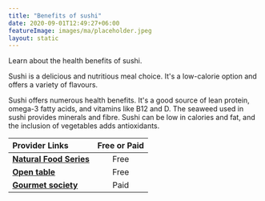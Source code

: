 ```yaml
---
title: "Benefits of sushi"
date: 2020-09-01T12:49:27+06:00
featureImage: images/ma/placeholder.jpeg
layout: static
---
```


Learn about the health benefits of sushi.

Sushi is a delicious and nutritious meal choice. It's a low-calorie option and offers a variety of flavours.

Sushi offers numerous health benefits. It's a good source of lean protein, omega-3 fatty acids, and vitamins like B12 and D. The seaweed used in sushi provides minerals and fibre. Sushi can be low in calories and fat, and the inclusion of vegetables adds antioxidants.

| Provider Links      | Free or Paid  |  
| :-----------          | :--------------:      |  
| [**Natural Food Series**](https://www.naturalfoodseries.com/11-benefits-sushi/) | Free  | 
| [**Open table**](https://www.opentable.co.uk/) | Free  | 
| [**Gourmet society**](https://www.gourmetsociety.co.uk/) | Paid | 
  

<br/><br/>






